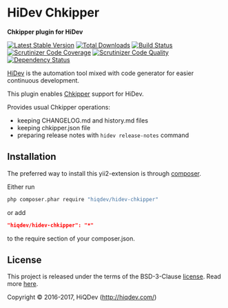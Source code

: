 # HiDev Chkipper

**Chkipper plugin for HiDev**

[![Latest Stable Version](https://poser.pugx.org/hiqdev/hidev-chkipper/v/stable)](https://packagist.org/packages/hiqdev/hidev-chkipper)
[![Total Downloads](https://poser.pugx.org/hiqdev/hidev-chkipper/downloads)](https://packagist.org/packages/hiqdev/hidev-chkipper)
[![Build Status](https://img.shields.io/travis/hiqdev/hidev-chkipper.svg)](https://travis-ci.org/hiqdev/hidev-chkipper)
[![Scrutinizer Code Coverage](https://img.shields.io/scrutinizer/coverage/g/hiqdev/hidev-chkipper.svg)](https://scrutinizer-ci.com/g/hiqdev/hidev-chkipper/)
[![Scrutinizer Code Quality](https://img.shields.io/scrutinizer/g/hiqdev/hidev-chkipper.svg)](https://scrutinizer-ci.com/g/hiqdev/hidev-chkipper/)
[![Dependency Status](https://www.versioneye.com/php/hiqdev:hidev-chkipper/dev-master/badge.svg)](https://www.versioneye.com/php/hiqdev:hidev-chkipper/dev-master)

[HiDev] is the automation tool mixed with code generator for easier continuous development.

This plugin enables [Chkipper] support for HiDev.

Provides usual Chkipper operations:

- keeping CHANGELOG.md and history.md files
- keeping chkipper.json file
- preparing release notes with `hidev release-notes` command

[hidev]:    https://github.com/hiqdev/hidev
[Chkipper]: https://github.com/hiqdev/chkipper

## Installation

The preferred way to install this yii2-extension is through [composer](http://getcomposer.org/download/).

Either run

```sh
php composer.phar require "hiqdev/hidev-chkipper"
```

or add

```json
"hiqdev/hidev-chkipper": "*"
```

to the require section of your composer.json.

## License

This project is released under the terms of the BSD-3-Clause [license](LICENSE).
Read more [here](http://choosealicense.com/licenses/bsd-3-clause).

Copyright © 2016-2017, HiQDev (http://hiqdev.com/)

